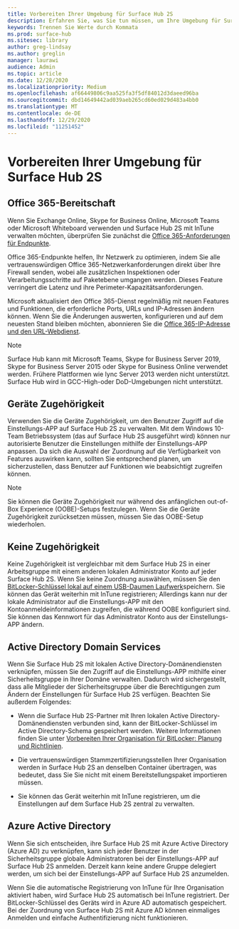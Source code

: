 ```yaml
---
title: Vorbereiten Ihrer Umgebung für Surface Hub 2S
description: Erfahren Sie, was Sie tun müssen, um Ihre Umgebung für Surface Hub 2S vorzubereiten.
keywords: Trennen Sie Werte durch Kommata
ms.prod: surface-hub
ms.sitesec: library
author: greg-lindsay
ms.author: greglin
manager: laurawi
audience: Admin
ms.topic: article
ms.date: 12/28/2020
ms.localizationpriority: Medium
ms.openlocfilehash: af66449806c9aa525fa3f5df84012d3daeed96ba
ms.sourcegitcommit: dbd14649442ad039aeb265cd60ed029d483a4bb0
ms.translationtype: MT
ms.contentlocale: de-DE
ms.lasthandoff: 12/29/2020
ms.locfileid: "11251452"
---
```

# Vorbereiten Ihrer Umgebung für Surface Hub 2S

## Office 365-Bereitschaft

Wenn Sie Exchange Online, Skype for Business Online, Microsoft Teams oder Microsoft Whiteboard verwenden und Surface Hub 2S mit InTune verwalten möchten, überprüfen Sie zunächst die [Office 365-Anforderungen für Endpunkte](https://docs.microsoft.com/office365/enterprise/office-365-endpoints).

Office 365-Endpunkte helfen, Ihr Netzwerk zu optimieren, indem Sie alle vertrauenswürdigen Office 365-Netzwerkanforderungen direkt über Ihre Firewall senden, wobei alle zusätzlichen Inspektionen oder Verarbeitungsschritte auf Paketebene umgangen werden. Dieses Feature verringert die Latenz und ihre Perimeter-Kapazitätsanforderungen.

Microsoft aktualisiert den Office 365-Dienst regelmäßig mit neuen Features und Funktionen, die erforderliche Ports, URLs und IP-Adressen ändern können. Wenn Sie die Änderungen auswerten, konfigurieren und auf dem neuesten Stand bleiben möchten, abonnieren Sie die [Office 365-IP-Adresse und den URL-Webdienst](https://docs.microsoft.com/office365/enterprise/office-365-ip-web-service).

> [!NOTE]
> Surface Hub kann mit Microsoft Teams, Skype for Business Server 2019, Skype for Business Server 2015 oder Skype for Business Online verwendet werden.
Frühere Plattformen wie lync Server 2013 werden nicht unterstützt. Surface Hub wird in GCC-High-oder DoD-Umgebungen nicht unterstützt.


## Geräte Zugehörigkeit

Verwenden Sie die Geräte Zugehörigkeit, um den Benutzer Zugriff auf die Einstellungs-APP auf Surface Hub 2S zu verwalten.
Mit dem Windows 10-Team Betriebssystem (das auf Surface Hub 2S ausgeführt wird) können nur autorisierte Benutzer die Einstellungen mithilfe der Einstellungs-APP anpassen. Da sich die Auswahl der Zuordnung auf die Verfügbarkeit von Features auswirken kann, sollten Sie entsprechend planen, um sicherzustellen, dass Benutzer auf Funktionen wie beabsichtigt zugreifen können.

> [!NOTE]
> Sie können die Geräte Zugehörigkeit nur während des anfänglichen out-of-Box Experience (OOBE)-Setups festzulegen. Wenn Sie die Geräte Zugehörigkeit zurücksetzen müssen, müssen Sie das OOBE-Setup wiederholen.

## Keine Zugehörigkeit

Keine Zugehörigkeit ist vergleichbar mit dem Surface Hub 2S in einer Arbeitsgruppe mit einem anderen lokalen Administrator Konto auf jeder Surface Hub 2S. Wenn Sie keine Zuordnung auswählen, müssen Sie den [BitLocker-Schlüssel lokal auf einem USB-Daumen Laufwerk](https://docs.microsoft.com/windows/security/information-protection/bitlocker/bitlocker-key-management-faq)speichern. Sie können das Gerät weiterhin mit InTune registrieren; Allerdings kann nur der lokale Administrator auf die Einstellungs-APP mit den Kontoanmeldeinformationen zugreifen, die während OOBE konfiguriert sind. Sie können das Kennwort für das Administrator Konto aus der Einstellungs-APP ändern.

## Active Directory Domain Services

Wenn Sie Surface Hub 2S mit lokalen Active Directory-Domänendiensten verknüpfen, müssen Sie den Zugriff auf die Einstellungs-APP mithilfe einer Sicherheitsgruppe in Ihrer Domäne verwalten. Dadurch wird sichergestellt, dass alle Mitglieder der Sicherheitsgruppe über die Berechtigungen zum Ändern der Einstellungen für Surface Hub 2S verfügen. Beachten Sie außerdem Folgendes:

- Wenn die Surface Hub 2S-Partner mit Ihren lokalen Active Directory-Domänendiensten verbunden sind, kann der BitLocker-Schlüssel im Active Directory-Schema gespeichert werden. Weitere Informationen finden Sie unter [Vorbereiten Ihrer Organisation für BitLocker: Planung und Richtlinien](https://docs.microsoft.com/windows/security/information-protection/bitlocker/prepare-your-organization-for-bitlocker-planning-and-policies).

- Die vertrauenswürdigen Stammzertifizierungsstellen Ihrer Organisation werden in Surface Hub 2S an denselben Container übertragen, was bedeutet, dass Sie Sie nicht mit einem Bereitstellungspaket importieren müssen.

- Sie können das Gerät weiterhin mit InTune registrieren, um die Einstellungen auf dem Surface Hub 2S zentral zu verwalten.

## Azure Active Directory

Wenn Sie sich entscheiden, ihre Surface Hub 2S mit Azure Active Directory (Azure AD) zu verknüpfen, kann sich jeder Benutzer in der Sicherheitsgruppe globale Administratoren bei der Einstellungs-APP auf Surface Hub 2S anmelden. Derzeit kann keine andere Gruppe delegiert werden, um sich bei der Einstellungs-APP auf Surface Hub 2S anzumelden.

Wenn Sie die automatische Registrierung von InTune für Ihre Organisation aktiviert haben, wird Surface Hub 2S automatisch bei InTune registriert. Der BitLocker-Schlüssel des Geräts wird in Azure AD automatisch gespeichert. Bei der Zuordnung von Surface Hub 2S mit Azure AD können einmaliges Anmelden und einfache Authentifizierung nicht funktionieren.
